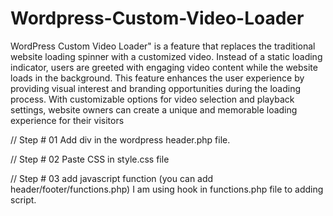 # Wordpress-Custom-Video-Loader
WordPress Custom Video Loader" is a feature that replaces the traditional website loading spinner with a customized video. Instead of a static loading indicator, users are greeted with engaging video content while the website loads in the background. This feature enhances the user experience by providing visual interest and branding opportunities during the loading process. With customizable options for video selection and playback settings, website owners can create a unique and memorable loading experience for their visitors


// Step # 01
Add div in the wordpress header.php file.

// Step # 02
Paste CSS in style.css file

// Step # 03
add javascript function (you can add header/footer/functions.php)
I am using hook in functions.php file to adding script.
